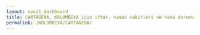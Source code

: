 ```yaml
---
layout: vakit_dashboard
title: CARTAGENA, KOLOMBIYA için iftar, namaz vakitleri ve hava durumu - ilçe/eyalet seç
permalink: /KOLOMBIYA/CARTAGENA/
---
```


<script type="text/javascript">
  var GLOBAL_COUNTRY = 'KOLOMBIYA';
  var GLOBAL_CITY = 'CARTAGENA';
  var GLOBAL_STATE = '';
  var lat = 72;
  var lon = 21;
</script>
